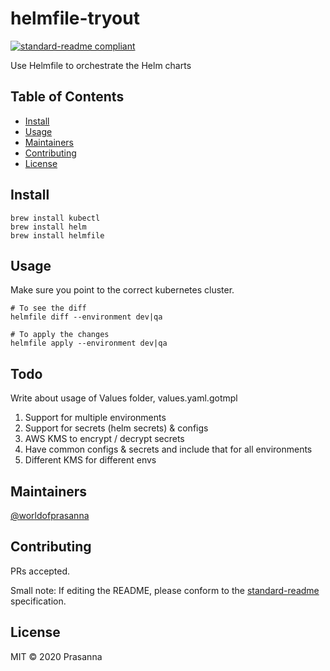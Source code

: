 # helmfile-tryout

[![standard-readme compliant](https://img.shields.io/badge/standard--readme-OK-green.svg?style=flat-square)](https://github.com/RichardLitt/standard-readme)

Use Helmfile to orchestrate the Helm charts

## Table of Contents

- [Install](#install)
- [Usage](#usage)
- [Maintainers](#maintainers)
- [Contributing](#contributing)
- [License](#license)

## Install

```
brew install kubectl
brew install helm
brew install helmfile
```

## Usage

Make sure you point to the correct kubernetes cluster.
```
# To see the diff
helmfile diff --environment dev|qa

# To apply the changes
helmfile apply --environment dev|qa
```

## Todo

Write about usage of Values folder, values.yaml.gotmpl
1. Support for multiple environments
2. Support for secrets (helm secrets) & configs
3. AWS KMS to encrypt / decrypt secrets
4. Have common configs & secrets and include that for all environments
5. Different KMS for different envs


## Maintainers

[@worldofprasanna](https://github.com/worldofprasanna)

## Contributing

PRs accepted.

Small note: If editing the README, please conform to the [standard-readme](https://github.com/RichardLitt/standard-readme) specification.

## License

MIT © 2020 Prasanna

